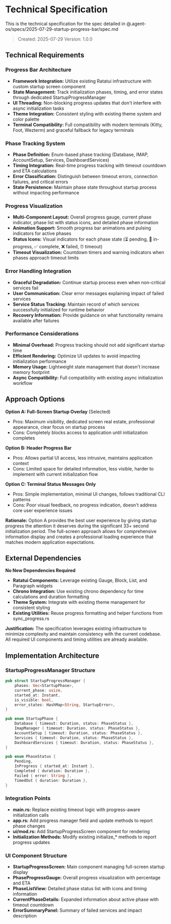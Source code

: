 # Technical Specification

This is the technical specification for the spec detailed in @.agent-os/specs/2025-07-29-startup-progress-bar/spec.md

> Created: 2025-07-29
> Version: 1.0.0

## Technical Requirements

### Progress Bar Architecture
- **Framework Integration:** Utilize existing Ratatui infrastructure with custom startup screen component
- **State Management:** Track initialization phases, timing, and error states through dedicated StartupProgressManager
- **UI Threading:** Non-blocking progress updates that don't interfere with async initialization tasks
- **Theme Integration:** Consistent styling with existing theme system and color palette
- **Terminal Compatibility:** Full compatibility with modern terminals (Kitty, Foot, Wezterm) and graceful fallback for legacy terminals

### Phase Tracking System
- **Phase Definition:** Enum-based phase tracking (Database, IMAP, AccountSetup, Services, DashboardServices)
- **Timing Integration:** Real-time progress tracking with timeout countdown and ETA calculations
- **Error Classification:** Distinguish between timeout errors, connection failures, and critical errors
- **State Persistence:** Maintain phase state throughout startup process without impacting performance

### Progress Visualization
- **Multi-Component Layout:** Overall progress gauge, current phase indicator, phase list with status icons, and detailed phase information
- **Animation Support:** Smooth progress bar animations and pulsing indicators for active phases
- **Status Icons:** Visual indicators for each phase state (⏳ pending, 🔄 in-progress, ✅ complete, ❌ failed, ⏰ timeout)
- **Timeout Visualization:** Countdown timers and warning indicators when phases approach timeout limits

### Error Handling Integration
- **Graceful Degradation:** Continue startup process even when non-critical services fail
- **User Communication:** Clear error messages explaining impact of failed services
- **Service Status Tracking:** Maintain record of which services successfully initialized for runtime behavior
- **Recovery Information:** Provide guidance on what functionality remains available after failures

### Performance Considerations
- **Minimal Overhead:** Progress tracking should not add significant startup time
- **Efficient Rendering:** Optimize UI updates to avoid impacting initialization performance
- **Memory Usage:** Lightweight state management that doesn't increase memory footprint
- **Async Compatibility:** Full compatibility with existing async initialization workflow

## Approach Options

**Option A: Full-Screen Startup Overlay** (Selected)
- Pros: Maximum visibility, dedicated screen real estate, professional appearance, clear focus on startup process
- Cons: Completely blocks access to application until initialization completes

**Option B: Header Progress Bar**
- Pros: Allows partial UI access, less intrusive, maintains application context
- Cons: Limited space for detailed information, less visible, harder to implement with current initialization flow

**Option C: Terminal Status Messages Only**
- Pros: Simple implementation, minimal UI changes, follows traditional CLI patterns
- Cons: Poor visual feedback, no progress indication, doesn't address core user experience issues

**Rationale:** Option A provides the best user experience by giving startup progress the attention it deserves during the significant 33+ second initialization period. The full-screen approach allows for comprehensive information display and creates a professional loading experience that matches modern application expectations.

## External Dependencies

**No New Dependencies Required**
- **Ratatui Components:** Leverage existing Gauge, Block, List, and Paragraph widgets
- **Chrono Integration:** Use existing chrono dependency for time calculations and duration formatting
- **Theme System:** Integrate with existing theme management for consistent styling
- **Existing Utilities:** Reuse progress formatting and helper functions from sync_progress.rs

**Justification:** The specification leverages existing infrastructure to minimize complexity and maintain consistency with the current codebase. All required UI components and timing utilities are already available.

## Implementation Architecture

### StartupProgressManager Structure
```rust
pub struct StartupProgressManager {
    phases: Vec<StartupPhase>,
    current_phase: usize,
    started_at: Instant,
    is_visible: bool,
    error_states: HashMap<String, StartupError>,
}

pub enum StartupPhase {
    Database { timeout: Duration, status: PhaseStatus },
    ImapManager { timeout: Duration, status: PhaseStatus },
    AccountSetup { timeout: Duration, status: PhaseStatus },
    Services { timeout: Duration, status: PhaseStatus },
    DashboardServices { timeout: Duration, status: PhaseStatus },
}

pub enum PhaseStatus {
    Pending,
    InProgress { started_at: Instant },
    Completed { duration: Duration },
    Failed { error: String },
    TimedOut { duration: Duration },
}
```

### Integration Points
- **main.rs:** Replace existing timeout logic with progress-aware initialization calls
- **app.rs:** Add progress manager field and update methods to report phase changes
- **ui/mod.rs:** Add StartupProgressScreen component for rendering
- **Initialization Methods:** Modify existing initialize_* methods to report progress updates

### UI Component Structure
- **StartupProgressScreen:** Main component managing full-screen startup display
- **PhaseProgressGauge:** Overall progress visualization with percentage and ETA
- **PhaseListView:** Detailed phase status list with icons and timing information
- **CurrentPhaseDetails:** Expanded information about active phase with timeout countdown
- **ErrorSummaryPanel:** Summary of failed services and impact description